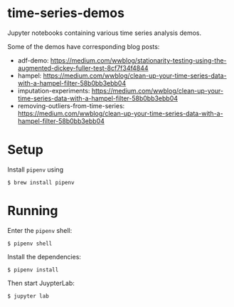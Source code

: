 # time-series-demos

Jupyter notebooks containing various time series analysis demos.

Some of the demos have corresponding blog posts:

- adf-demo: https://medium.com/wwblog/stationarity-testing-using-the-augmented-dickey-fuller-test-8cf7f34f4844
- hampel: https://medium.com/wwblog/clean-up-your-time-series-data-with-a-hampel-filter-58b0bb3ebb04
- imputation-experiments: https://medium.com/wwblog/clean-up-your-time-series-data-with-a-hampel-filter-58b0bb3ebb04
- removing-outliers-from-time-series: https://medium.com/wwblog/clean-up-your-time-series-data-with-a-hampel-filter-58b0bb3ebb04

# Setup

Install `pipenv` using

```
$ brew install pipenv
```

# Running

Enter the `pipenv` shell:

```
$ pipenv shell
```

Install the dependencies:

```
$ pipenv install
```

Then start JuypterLab:

```
$ jupyter lab
```

